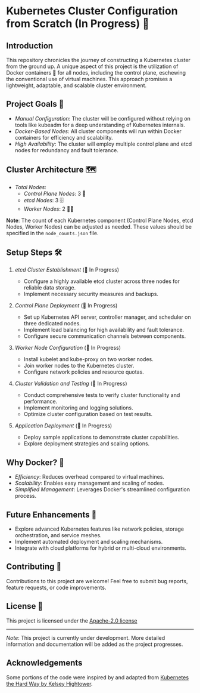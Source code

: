 # Kubernetes Cluster Configuration from Scratch (In Progress) 🚧

## Introduction

This repository chronicles the journey of constructing a Kubernetes cluster from the ground up. A unique aspect of this project is the utilization of Docker containers 🐳 for all nodes, including the control plane, eschewing the conventional use of virtual machines. This approach promises a lightweight, adaptable, and scalable cluster environment.

## Project Goals 🎯

- *Manual Configuration*: The cluster will be configured without relying on tools like kubeadm for a deep understanding of Kubernetes internals.
- *Docker-Based Nodes*: All cluster components will run within Docker containers for efficiency and scalability.
- *High Availability*: The cluster will employ multiple control plane and etcd nodes for redundancy and fault tolerance.

## Cluster Architecture 🗺️

- *Total Nodes*: 
  - *Control Plane Nodes*: 3 🧠
  - *etcd Nodes*: 3 🗄️
  - *Worker Nodes*: 2 👷‍♂️

 **Note**: The count of each Kubernetes component (Control Plane Nodes, etcd Nodes, Worker Nodes) can be adjusted as needed. These values should be specified in the `node_counts.json` file.

## Setup Steps 🛠️

1. *etcd Cluster Establishment* (🚧 In Progress)
   - Configure a highly available etcd cluster across three nodes for reliable data storage.
   - Implement necessary security measures and backups.
   
2. *Control Plane Deployment* (🚧 In Progress)
   - Set up Kubernetes API server, controller manager, and scheduler on three dedicated nodes.
   - Implement load balancing for high availability and fault tolerance.
   - Configure secure communication channels between components.
   
3. *Worker Node Configuration* (🚧 In Progress)
   - Install kubelet and kube-proxy on two worker nodes.
   - Join worker nodes to the Kubernetes cluster.
   - Configure network policies and resource quotas.
   
4. *Cluster Validation and Testing* (🚧 In Progress)
   - Conduct comprehensive tests to verify cluster functionality and performance.
   - Implement monitoring and logging solutions.
   - Optimize cluster configuration based on test results.
   
5. *Application Deployment* (🚧 In Progress)
   - Deploy sample applications to demonstrate cluster capabilities.
   - Explore deployment strategies and scaling options.

## Why Docker? 🤔

- *Efficiency*: Reduces overhead compared to virtual machines.
- *Scalability*: Enables easy management and scaling of nodes.
- *Simplified Management*: Leverages Docker's streamlined configuration process.

## Future Enhancements 🔮

- Explore advanced Kubernetes features like network policies, storage orchestration, and service meshes.
- Implement automated deployment and scaling mechanisms.
- Integrate with cloud platforms for hybrid or multi-cloud environments.

## Contributing 🤝

Contributions to this project are welcome! Feel free to submit bug reports, feature requests, or code improvements.

## License 📜

This project is licensed under the [Apache-2.0 license](./LICENSE)

---

*Note*: This project is currently under development. More detailed information and documentation will be added as the project progresses.

## Acknowledgements

Some portions of the code were inspired by and adapted from [Kubernetes the Hard Way by Kelsey Hightower](https://github.com/kelseyhightower/kubernetes-the-hard-way).

